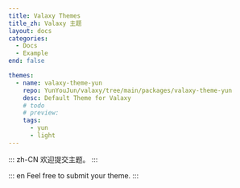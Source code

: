 ```yaml
---
title: Valaxy Themes
title_zh: Valaxy 主题
layout: docs
categories:
  - Docs
  - Example
end: false

themes:
  - name: valaxy-theme-yun
    repo: YunYouJun/valaxy/tree/main/packages/valaxy-theme-yun
    desc: Default Theme for Valaxy
    # todo
    # preview:
    tags:
      - yun
      - light
---
```


::: zh-CN
欢迎提交主题。
:::

::: en
Feel free to submit your theme.
:::

<ThemeGallery :themes="frontmatter.themes" />
<br />
